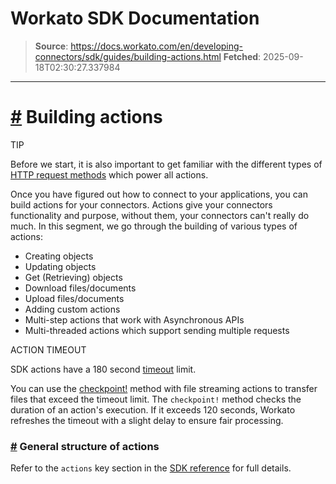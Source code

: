 # Workato SDK Documentation

> **Source**: https://docs.workato.com/en/developing-connectors/sdk/guides/building-actions.html
> **Fetched**: 2025-09-18T02:30:27.337984

---

# [#](<#building-actions>) Building actions

TIP

Before we start, it is also important to get familiar with the different types of [HTTP request methods](</developing-connectors/sdk/sdk-reference/http.html>) which power all actions.

Once you have figured out how to connect to your applications, you can build actions for your connectors. Actions give your connectors functionality and purpose, without them, your connectors can't really do much. In this segment, we go through the building of various types of actions:

  * Creating objects
  * Updating objects
  * Get (Retrieving) objects
  * Download files/documents
  * Upload files/documents
  * Adding custom actions
  * Multi-step actions that work with Asynchronous APIs
  * Multi-threaded actions which support sending multiple requests

ACTION TIMEOUT

SDK actions have a 180 second [timeout](</recipes/recipe-job-errors.html#timeouts>) limit.

You can use the [checkpoint!](</developing-connectors/sdk/sdk-reference/ruby_methods.html#checkpoint>) method with file streaming actions to transfer files that exceed the timeout limit. The `checkpoint!` method checks the duration of an action's execution. If it exceeds 120 seconds, Workato refreshes the timeout with a slight delay to ensure fair processing.

### [#](<#general-structure-of-actions>) General structure of actions

Refer to the `actions` key section in the [SDK reference](</developing-connectors/sdk/sdk-reference/actions.html>) for full details.
